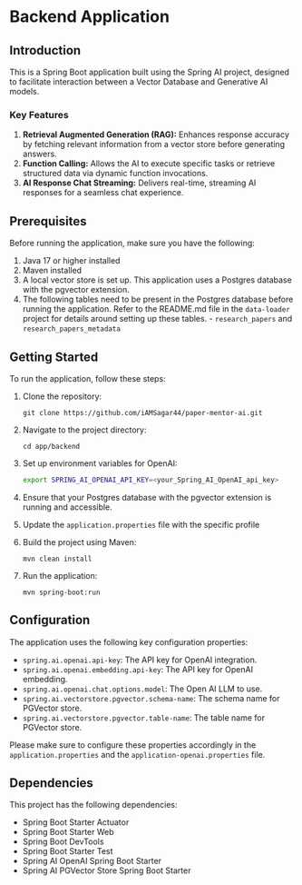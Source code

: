 # Backend Application

## Introduction

This is a Spring Boot application built using the Spring AI project, designed to facilitate interaction between a Vector Database and Generative AI models.

### Key Features

1. **Retrieval Augmented Generation (RAG):** Enhances response accuracy by fetching relevant information from a vector store before generating answers.
2. **Function Calling:** Allows the AI to execute specific tasks or retrieve structured data via dynamic function invocations.
3. **AI Response Chat Streaming:** Delivers real-time, streaming AI responses for a seamless chat experience.


## Prerequisites

Before running the application, make sure you have the following:

1. Java 17 or higher installed
2. Maven installed
3. A local vector store is set up. This application uses a Postgres database with the pgvector extension.
4. The following tables need to be present in the Postgres database before running the application. Refer to the README.md file in the `data-loader` project for details around setting up these tables.
       - `research_papers` and `research_papers_metadata`

## Getting Started

To run the application, follow these steps:

1. Clone the repository:

    ```shell
    git clone https://github.com/iAMSagar44/paper-mentor-ai.git
    ```

2. Navigate to the project directory:

    ```shell
    cd app/backend
    ```
3. Set up environment variables for OpenAI:
    ```sh
    export SPRING_AI_OPENAI_API_KEY=<your_Spring_AI_OpenAI_api_key>
    ```

4. Ensure that your Postgres database with the pgvector extension is running and accessible.

5. Update the `application.properties` file with the specific profile

6. Build the project using Maven:

    ```shell
    mvn clean install
    ```

7. Run the application:

    ```shell
    mvn spring-boot:run
    ```

## Configuration

The application uses the following key configuration properties:

- `spring.ai.openai.api-key`: The API key for OpenAI integration.
- `spring.ai.openai.embedding.api-key`: The API key for OpenAI embedding.
- `spring.ai.openai.chat.options.model`: The Open AI LLM to use.
- `spring.ai.vectorstore.pgvector.schema-name`: The schema name for PGVector store.
- `spring.ai.vectorstore.pgvector.table-name`: The table name for PGVector store.


Please make sure to configure these properties accordingly in the `application.properties` and the `application-openai.properties` file.

## Dependencies

This project has the following dependencies:

- Spring Boot Starter Actuator
- Spring Boot Starter Web
- Spring Boot DevTools
- Spring Boot Starter Test
- Spring AI OpenAI Spring Boot Starter
- Spring AI PGVector Store Spring Boot Starter
